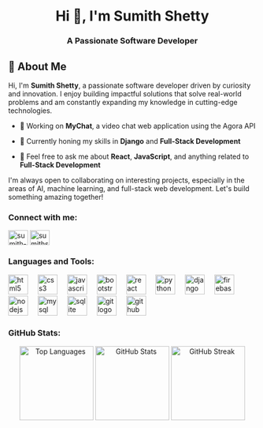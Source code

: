 <!--
### Hi there 👋

**SumithShetty1/SumithShetty1** is a ✨ _special_ ✨ repository because its `README.md` (this file) appears on your GitHub profile.

Here are some ideas to get you started:

- 🔭 I’m currently working on ...
- 🌱 I’m currently learning ...
- 👯 I’m looking to collaborate on ...
- 🤔 I’m looking for help with ...
- 💬 Ask me about ...
- 📫 How to reach me: ...
- 😄 Pronouns: ...
- ⚡ Fun fact: ...
-->

<h1 align="center">Hi 👋, I'm Sumith Shetty</h1>
<h3 align="center">A Passionate Software Developer</h3>

## 👋 About Me
Hi, I'm **Sumith Shetty**, a passionate software developer driven by curiosity and innovation. I enjoy building impactful solutions that solve real-world problems and am constantly expanding my knowledge in cutting-edge technologies.

- 🔭 Working on **MyChat**, a video chat web application using the Agora API

- 🌱 Currently honing my skills in **Django** and **Full-Stack Development**
    
- 💬 Feel free to ask me about **React**, **JavaScript**, and anything related to **Full-Stack Development**

I'm always open to collaborating on interesting projects, especially in the areas of AI, machine learning, and full-stack web development. Let's build something amazing together!

<h3 align="left">Connect with me:</h3>
<p align="left">
<a href="https://linkedin.com/in/sumith-shetty-724200250" target="_blank" rel="noreferrer noopener"><img align="center" src="https://raw.githubusercontent.com/rahuldkjain/github-profile-readme-generator/master/src/images/icons/Social/linked-in-alt.svg" alt="sumith-shetty-724200250" height="30" width="40" /></a>
<a href="https://www.leetcode.com/sumithshetty014" target="_blank" rel="noreferrer noopener"><img align="center" src="https://raw.githubusercontent.com/rahuldkjain/github-profile-readme-generator/master/src/images/icons/Social/leet-code.svg" alt="sumithshetty014" height="30" width="40" /></a>
</p>

<h3 align="left">Languages and Tools:</h3>
<div align="left">
  <img src="https://cdn.jsdelivr.net/gh/devicons/devicon/icons/html5/html5-original.svg" height="40" alt="html5 logo"  />
  <img width="12" />
  <img src="https://cdn.jsdelivr.net/gh/devicons/devicon/icons/css3/css3-original.svg" height="40" alt="css3 logo"  />
  <img width="12" />
  <img src="https://cdn.jsdelivr.net/gh/devicons/devicon/icons/javascript/javascript-original.svg" height="40" alt="javascript logo"  />
  <img width="12" />
  <img src="https://cdn.jsdelivr.net/gh/devicons/devicon/icons/bootstrap/bootstrap-original.svg" height="40" alt="bootstrap logo"  />
  <img width="12" />
  <img src="https://cdn.jsdelivr.net/gh/devicons/devicon/icons/react/react-original.svg" height="40" alt="react logo"  />
  <img width="12" />
  <img src="https://cdn.jsdelivr.net/gh/devicons/devicon/icons/python/python-original.svg" height="40" alt="python logo"  />
  <img width="12" />
  <img src="https://cdn.jsdelivr.net/gh/devicons/devicon/icons/django/django-plain.svg" height="40" alt="django logo"  />
  <img width="12" />
  <img src="https://cdn.jsdelivr.net/gh/devicons/devicon/icons/firebase/firebase-plain.svg" height="40" alt="firebase logo"  />
  <img width="12" />
  <img src="https://cdn.jsdelivr.net/gh/devicons/devicon/icons/nodejs/nodejs-original.svg" height="40" alt="nodejs logo"  />
  <img width="12" />
  <img src="https://cdn.jsdelivr.net/gh/devicons/devicon/icons/mysql/mysql-original.svg" height="40" alt="mysql logo"  />
  <img width="12" />
  <img src="https://cdn.jsdelivr.net/gh/devicons/devicon/icons/sqlite/sqlite-original.svg" height="40" alt="sqlite logo"  />
  <img width="12" />
  <img src="https://cdn.jsdelivr.net/gh/devicons/devicon/icons/git/git-original.svg" height="40" alt="git logo"  />
  <img width="12" />
  <img src="https://cdn.jsdelivr.net/gh/devicons/devicon/icons/github/github-original.svg" height="40" alt="github logo"  />
</div>

<h3 align="left">GitHub Stats:</h3>
<div align="center">
  <img src="https://github-readme-stats.vercel.app/api/top-langs?username=sumithshetty1&show_icons=true&locale=en&layout=compact" height="150" alt="Top Languages" />
  <img src="https://github-readme-stats.vercel.app/api?username=sumithshetty1&show_icons=true&locale=en" height="150" alt="GitHub Stats" />
  <img src="https://github-readme-streak-stats.herokuapp.com/?user=sumithshetty1&" height="150" alt="GitHub Streak" />
</div>

